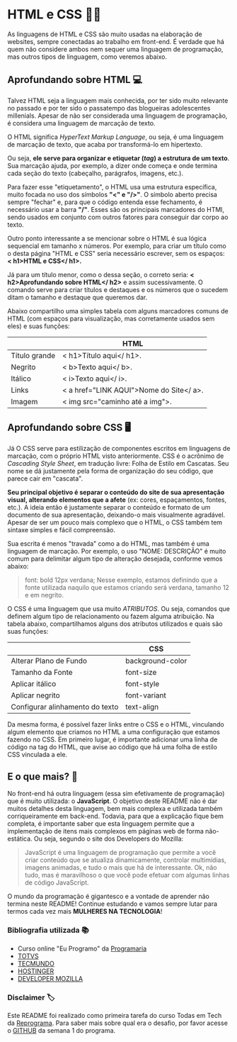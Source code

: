 # HTML e CSS :woman_technologist:

As linguagens de HTML e CSS são muito usadas na elaboração de websites, sempre conectadas ao trabalho em front-end. É verdade que há quem não considere ambos nem sequer uma linguagem de programação, mas outros tipos de linguagem, como veremos abaixo.

## Aprofundando sobre HTML :computer:

Talvez HTML seja a linguagem mais conhecida, por ter sido muito relevante no passado e por ter sido o passatempo das blogueiras adolescentes millenials. Apesar de não ser considerada uma linguagem de programação, é considera uma linguagem de marcação de texto.

O HTML significa _HyperText Markup Language_, ou seja, é uma linguagem de marcação de texto, que acaba por transformá-lo em hipertexto. 

Ou seja, **ele serve para organizar e etiquetar (_tag_) a estrutura de um texto**. Sua marcação ajuda, por exemplo, a dizer onde começa e onde termina cada seção do texto (cabeçalho, parágrafos, imagens, etc.). 

Para fazer esse "etiquetamento", o HTML usa uma estrutura específica, muito focada no uso dos símbolos **"<" e "/>"**. O símbolo aberto precisa sempre "fechar" e, para que o código entenda esse fechamento, é necessário usar a barra **"/"**. Esses são os principais marcadores do HTMl, sendo usados em conjunto com outros fatores para conseguir dar corpo ao texto.

Outro ponto interessante a se mencionar sobre o HTML é sua lógica sequencial em tamanho x números. Por exemplo, para criar um título como o desta página "HTML e CSS" seria necessário escrever, sem os espaços: **< h1>HTML e CSS</ h1>.**

Já para um título menor, como o dessa seção, o correto seria: **< h2>Aprofundando sobre HTML</ h2>** e assim sucessivamente. O comando **<h>** serve para criar títulos e destaques e os números que o sucedem ditam o tamanho e destaque que queremos dar.

Abaixo compartilho uma simples tabela com alguns marcadores comuns de HTML (com espaços para visualização, mas corretamente usados sem eles) e suas funções:

|               | HTML                                 |
|---------------|--------------------------------------|
| Título grande |  < h1>Título aqui</ h1>.                 |
| Negrito       | < b>Texto aqui</ b>.                    |
| Itálico       | < i>Texto aqui</ i>.                    |
| Links         | < a href="LINK AQUI">Nome do Site</ a>. |
| Imagem        | < img src="caminho até a img">.        |

## Aprofundando sobre CSS :desktop_computer:	

Já O CSS serve para estilização de componentes escritos em linguagens de marcação, com o próprio HTML visto anteriormente. CSS é o acrônimo de _Cascading Style Sheet_, em tradução livre: Folha de Estilo em Cascatas. Seu nome se dá justamente pela forma de organização do seu código, que parece cair em "cascata". 

**Seu principal objetivo é separar o conteúdo do site de sua apresentação visual, alterando elementos que a afete** (ex: cores, espaçamentos, fontes, etc.). A ideia então é justamente separar o conteúdo e formato de um documento de sua apresentação, deixando-o mais visualmente agradável. Apesar de ser um pouco mais complexo que o HTML, o CSS também tem sintaxe simples e fácil compreensão. 

Sua escrita é menos "travada" como a do HTML, mas também é uma linguagem de marcação. Por exemplo, o uso "NOME: DESCRIÇÃO" é muito comum para delimitar algum tipo de alteração desejada, conforme vemos abaixo: 

> font: bold 12px verdana;
Nesse exemplo, estamos definindo que a fonte utilizada naquilo que estamos criando será verdana, tamanho 12 e em negrito.

O CSS é uma linguagem que usa muito *ATRIBUTOS*. Ou seja, comandos que definem algum tipo de relacionamento ou fazem alguma atribuição. Na tabela abaixo, compartilhamos alguns dos atributos utilizados e quais são suas funções:

|                                 | CSS              |
|---------------------------------|------------------|
| Alterar Plano de Fundo          | background-color |
| Tamanho da Fonte                | font-size        |
| Aplicar itálico                 | font-style       |
| Aplicar negrito                 | font-variant     |
| Configurar alinhamento do texto | text-align       |


Da mesma forma, é possível fazer links entre o CSS e o HTML, vinculando algum elemento que criamos no HTML a uma configuração que estamos fazendo no CSS. Em primeiro lugar, é importante adicionar uma linha de código na tag **<head>** do HTML, que avise ao código que há uma folha de estilo CSS vinculada a ele. 

## E o que mais? :mag_right:

No front-end há outra linguagem (essa sim efetivamente de programação) que é muito utilizada: o **JavaScript**. O objetivo deste README não é dar muitos detalhes desta linguagem, bem mais complexa e utilizada também corriqueiramente em back-end. Todavia, para que a explicação fique bem completa, é importante saber que esta linguagem permite que a implementação de itens mais complexos em páginas web de forma não-estática. Ou seja, segundo o site dos Developers do Mozilla:

> JavaScript é uma linguagem de programação que permite a você criar conteúdo que se atualiza dinamicamente, controlar multimídias, imagens animadas, e tudo o mais que há de interessante. Ok, não tudo, mas é maravilhoso o que você pode efetuar com algumas linhas de código JavaScript.

O mundo da programação é gigantesco e a vontade de aprender não termina neste README! Continue estudando e vamos sempre lutar para termos cada vez mais **MULHERES NA TECNOLOGIA**!

### Bibliografia utilizada :books:

- Curso online "Eu Programo" da [Programaria](https://www.programaria.org/curso-online-euprogramo/)
- [TOTVS](https://www.totvs.com/blog/developers/o-que-e-css/#:~:text=O%20CSS%20tem%20a%20tarefa,aspecto%20est%C3%A9tico%20de%20uma%20p%C3%A1gina)
- [TECMUNDO](https://www.tecmundo.com.br/programacao/2705-o-que-e-css-.htm)
- [HOSTINGER](https://www.hostinger.com.br/tutoriais/como-linkar-css-no-html)
- [DEVELOPER MOZILLA](https://developer.mozilla.org/pt-BR/docs/Learn/JavaScript/First_steps/What_is_JavaScript)

### Disclaimer :label:
Este README foi realizado como primeira tarefa do curso Todas em Tech da [Reprograma](https://reprograma.com.br/). Para saber mais sobre qual era o desafio, por favor acesse o [GITHUB](https://github.com/reprograma/On16-TodasEmTech-S1-Git) da semana 1 do programa.